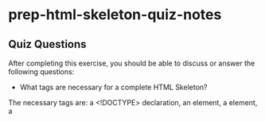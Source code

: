 # prep-html-skeleton-quiz-notes

## Quiz Questions

After completing this exercise, you should be able to discuss or answer the following questions:

- What tags are necessary for a complete HTML Skeleton?

The necessary tags are: a <!DOCTYPE> declaration, an <html> element, a <head> element, a <title> element and a <body> element.

- What type of content belongs within the `<head>` of an HTML document?

The <head> element will contain meta information about the HTML page.

- What type of content belongs within the `<body>` of an HTML document?

All visible content of the webpage - headings, paragraphs, images, hyperlinks, tables, lists, etc...

- Where must the `DOCTYPE` declaration appear in a valid HTML document?

At the top of the page and before any other HTML tags.

## Notes

All student notes should be written here.

How to write `Code Examples` in markdown

for JS:

```javascript
const data = 'Howdy';
```

for HTML:

```html
<div>
  <p>This is text content</p>
</div>
```

for CSS:

```css
div {
  width: 100%;
}
```
